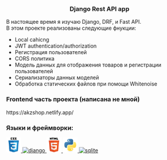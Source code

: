 <h3 align="center">Django Rest API app</h3>

В настоящее время я изучаю Django, DRF, и Fast API. <br/>
В этом проекте реализованы следующие фнукции: <br/>
- Local cahicng <br/>
- JWT authentication/authorization <br/>
- Регистрация пользователей <br/>
- CORS политика<br/>
- Модель данных для отображения товаров и регистрации пользователей <br/>
- Сериализаторы данных моделей<br/>
- Обработка статических файлов при помощи Whitenoise <br/>
<h3>Frontend часть проекта (написана не мной) </h3>
https://akzshop.netlify.app/ 
<p align="left">
</p>

<h3 align="left">Языки и фреймворки:</h3>
<p align="left"> <a href="https://www.w3schools.com/css/" target="_blank" rel="noreferrer"> <img src="https://raw.githubusercontent.com/devicons/devicon/master/icons/css3/css3-original-wordmark.svg" alt="css3" width="40" height="40"/> </a> <a href="https://www.djangoproject.com/" target="_blank" rel="noreferrer"> <img src="https://cdn.worldvectorlogo.com/logos/django.svg" alt="django" width="40" height="40"/> </a> <a href="https://www.w3.org/html/" target="_blank" rel="noreferrer"> <img src="https://raw.githubusercontent.com/devicons/devicon/master/icons/html5/html5-original-wordmark.svg" alt="html5" width="40" height="40"/> </a> <a href="https://www.python.org" target="_blank" rel="noreferrer"> <img src="https://raw.githubusercontent.com/devicons/devicon/master/icons/python/python-original.svg" alt="python" width="40" height="40"/> </a> <a href="https://www.sqlite.org/" target="_blank" rel="noreferrer"> <img src="https://www.vectorlogo.zone/logos/sqlite/sqlite-icon.svg" alt="sqlite" width="40" height="40"/> </a> </p>

